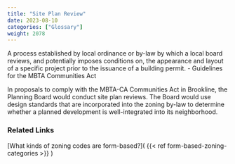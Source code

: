 ```yaml
---
title: "Site Plan Review"
date: 2023-08-10
categories: ["Glossary"]
weight: 2078
---
```

A process established by local ordinance or by-law by which a local board reviews, and potentially imposes conditions on, the appearance and layout of a specific project prior to the issuance of a building permit. - Guidelines for the MBTA Communities Act

In proposals to comply with the MBTA-CA Communities Act in Brookline, the Planning Board would conduct site plan reviews. The Board would use design standards that are incorporated into the zoning by-law to determine whether a planned development is well-integrated into its neighborhood.

### Related Links

[What kinds of zoning codes are form-based?]( {{< ref form-based-zoning-categories >}} )

